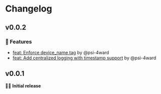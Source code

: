 # Changelog

## v0.0.2

### 🚀 Features

- [feat: Enforce device_name tag](https://github.com/psi-4ward/Shelly-EM-History2Influx/commit/d5024a6078330464ff62a2e445d68a29d3929d1c) by @psi-4ward
- [feat: Add centralized logging with timestamp support](https://github.com/psi-4ward/Shelly-EM-History2Influx/commit/11456edf1bcd81cc57e182fca79c619bc04aef33) by @psi-4ward


## v0.0.1

🚀🔥 **Initial release**
